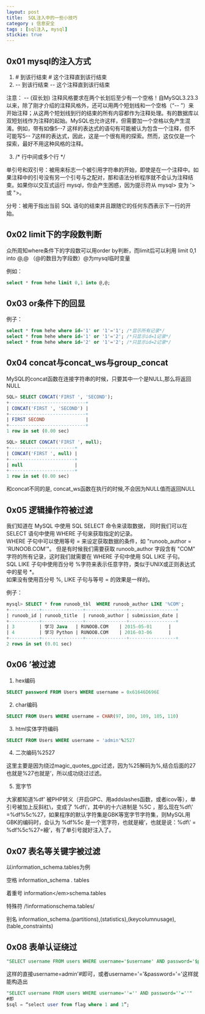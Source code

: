 ```yaml
---
layout: post
title: 	SQL注入中的一些小技巧
category : 信息安全
tags : [sql注入, mysql]
stickie: true
---
```


0x01 mysql的注入方式
---

1.   \# 到该行结束     \# 这个注释直到该行结束 
2.   -- 到该行结束      -- 这个注释直到该行结束

注意： -- (双长划) 注释风格要求在两个长划后至少有一个空格！自MySQL3.23.3 以来，除了刚才介绍的注释风格外，还可以用两个短划线和一个空格（“-- ”）来开始注释；从这两个短划线到行的结束的所有内容都作为注释处理。有的数据库以双短划线作为注释的起始。MySQL也允许这样，但需要加一个空格以免产生混淆。例如，带有如像5--7 这样的表达式的语句有可能被认为包含一个注释，但不可能写5-- 7这样的表达式，因此，这是一个很有用的探索。然而，这仅仅是一个探索，最好不用这种风格的注释。

3.  /* 行中间或多个行 */

单引号和双引号：被用来标志一个被引用字符串的开始，即使是在一个注释中。如果注释中的引号没有另一个引号与之配对，那和语法分析程序就不会认为注释结束。如果你以交互式运行 mysql，你会产生困惑，因为提示符从 mysql> 变为 '> 或 ">。

分号：被用于指出当前 SQL 语句的结束并且跟随它的任何东西表示下一行的开始。

0x02 limit下的字段数判断
---

众所周知where条件下的字段数可以用order by判断，而limit后可以利用 limit 0,1 into @,@ （@的数目为字段数）@为mysql临时变量

例如：

```sql
select * from hehe limit 0,1 into @,@;
```

0x03 or条件下的回显
---

例子：

```sql
select * from hehe where id='1' or '1'='1'; /*显示所有记录*/
select * from hehe where id='1' or '1'='2'; /*只显示id=1记录*/
select * from hehe where id='2' or '1'='2'; /*只显示id=2记录*/
```

0x04 concat与concat_ws与group_concat
---

MySQL的concat函数在连接字符串的时候，只要其中一个是NULL,那么将返回NULL

```sql
SQL> SELECT CONCAT('FIRST ', 'SECOND');
+----------------------------+
| CONCAT('FIRST ', 'SECOND') |
+----------------------------+
| FIRST SECOND               |
+----------------------------+
1 row in set (0.00 sec)

SQL> SELECT CONCAT('FIRST ', null);
+------------------------+
| CONCAT('FIRST ', null) |
+------------------------+
| null                   |
+------------------------+
1 row in set (0.00 sec)
```
和concat不同的是, concat_ws函数在执行的时候,不会因为NULL值而返回NULL

0x05 逻辑操作符被过滤
---

我们知道在 MySQL 中使用 SQL SELECT 命令来读取数据， 同时我们可以在 SELECT 语句中使用 WHERE 子句来获取指定的记录。  
WHERE 子句中可以使用等号 = 来设定获取数据的条件，如 "runoob_author = 'RUNOOB.COM'"。
但是有时候我们需要获取 runoob_author 字段含有 "COM" 字符的所有记录，这时我们就需要在 WHERE 子句中使用 SQL LIKE 子句。  
SQL LIKE 子句中使用百分号 %字符来表示任意字符，类似于UNIX或正则表达式中的星号 \*。  
如果没有使用百分号 %, LIKE 子句与等号 = 的效果是一样的。  

例子：

```sql
mysql> SELECT * from runoob_tbl  WHERE runoob_author LIKE '%COM';
+-----------+---------------+---------------+-----------------+
| runoob_id | runoob_title  | runoob_author | submission_date |
+-----------+---------------+---------------+-----------------+
| 3         | 学习 Java   | RUNOOB.COM    | 2015-05-01      |
| 4         | 学习 Python | RUNOOB.COM    | 2016-03-06      |
+-----------+---------------+---------------+-----------------+
2 rows in set (0.01 sec)
```

0x06 ’被过滤
---

1.  hex编码

   ```sql
   SELECT password FROM Users WHERE username = 0x61646D696E
   ```

2.  char编码

   ```sql
   SELECT FROM Users WHERE username = CHAR(97, 100, 109, 105, 110)
   ```

3.  html实体字符编码

   ```sql
   SELECT FROM Users WHERE username = 'admin'%2527
   ```

4.  二次编码%2527

   这里主要是因为绕过magic_quotes_gpc过滤，因为%25解码为%,结合后面的27也就是%27也就是’，所以成功绕过过滤。  

5.  宽字节

   大家都知道%df’ 被PHP转义（开启GPC、用addslashes函数，或者icov等），单引号被加上反斜杠\，变成了 %df\’，其中\的十六进制是 %5C ，那么现在%df\’ =%df%5c%27，如果程序的默认字符集是GBK等宽字节字符集，则MySQL用GBK的编码时，会认为 %df%5c 是一个宽字符，也就是縗’，也就是说：%df\’ = %df%5c%27=縗’，有了单引号就好注入了。


0x07 表名等关键字被过滤
---

以information_schema.tables为例

空格 information_schema . tables

着重号 information\</em\>schema.tables

特殊符 /!informationschema.tables/

别名 information_schema.(partitions),(statistics),(keycolumnusage),(table_constraints)

0x08 表单认证绕过
---

```sql
"SELECT username FROM users WHERE username='$username' AND password='$password'"
```
这样的直接username=admin'#即可，或者username='='&password='='这样就能构造出

```sql
"SELECT username FROM users WHERE username=''='' AND password=''=''"
#即
$sql = “select user from flag where 1 and 1”;
```
